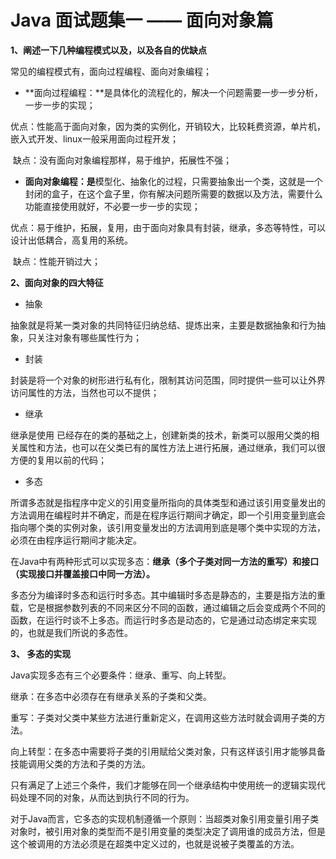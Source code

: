 # Java 面试题集一 —— 面向对象篇

**1、阐述一下几种编程模式以及，以及各自的优缺点**

常见的编程模式有，面向过程编程、面向对象编程；

- **面向过程编程：**是具体化的流程化的，解决一个问题需要一步一步分析，一步一步的实现；

​		优点：性能高于面向对象，因为类的实例化，开销较大，比较耗费资源，单片机，嵌入式开发、linux一般采用面向过程开发；

​		缺点：没有面向对象编程那样，易于维护，拓展性不强；

- **面向对象编程：是**模型化、抽象化的过程，只需要抽象出一个类，这就是一个封闭的盒子，在这个盒子里，你有解决问题所需要的数据以及方法，需要什么功能直接使用就好，不必要一步一步的实现；

​		优点：易于维护，拓展，复用，由于面向对象具有封装，继承，多态等特性，可以设计出低耦合，高复用的系统。

​		缺点：性能开销过大；



**2、面向对象的四大特征**

- 抽象

抽象就是将某一类对象的共同特征归纳总结、提炼出来，主要是数据抽象和行为抽象，只关注对象有哪些属性行为；

- 封装

封装是将一个对象的树形进行私有化，限制其访问范围，同时提供一些可以让外界访问属性的方法，当然也可以不提供；

- 继承

继承是使用 已经存在的类的基础之上，创建新类的技术，新类可以服用父类的相关属性和方法，也可以在父类已有的属性方法上进行拓展，通过继承，我们可以很方便的复用以前的代码；

- 多态

所谓多态就是指程序中定义的引用变量所指向的具体类型和通过该引用变量发出的方法调用在编程时并不确定，而是在程序运行期间才确定，即一个引用变量到底会指向哪个类的实例对象，该引用变量发出的方法调用到底是哪个类中实现的方法，必须在由程序运行期间才能决定。

在Java中有两种形式可以实现多态：**继承（多个子类对同一方法的重写）和接口（实现接口并覆盖接口中同一方法）。**

多态分为编译时多态和运行时多态。其中编辑时多态是静态的，主要是指方法的重载，它是根据参数列表的不同来区分不同的函数，通过编辑之后会变成两个不同的函数，在运行时谈不上多态。而运行时多态是动态的，它是通过动态绑定来实现的，也就是我们所说的多态性。



**3、 多态的实现**

Java实现多态有三个必要条件：继承、重写、向上转型。

继承：在多态中必须存在有继承关系的子类和父类。

重写：子类对父类中某些方法进行重新定义，在调用这些方法时就会调用子类的方法。

向上转型：在多态中需要将子类的引用赋给父类对象，只有这样该引用才能够具备技能调用父类的方法和子类的方法。

只有满足了上述三个条件，我们才能够在同一个继承结构中使用统一的逻辑实现代码处理不同的对象，从而达到执行不同的行为。

对于Java而言，它多态的实现机制遵循一个原则：当超类对象引用变量引用子类对象时，被引用对象的类型而不是引用变量的类型决定了调用谁的成员方法，但是这个被调用的方法必须是在超类中定义过的，也就是说被子类覆盖的方法。





